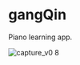 # gangQin
Piano learning app.

![capture_v0 8](https://github.com/evernost/gangQin/assets/106398901/9a79448f-2bb6-45b3-94ae-05a80b2e2724)
